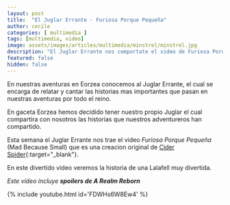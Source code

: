```yaml
---
layout: post
title:  "El Juglar Errante - Furiosa Porque Pequeña"
author: cecile
categories: [ multimedia ]
tags: [multimedia, video]
image: assets/images/articles/multimedia/minstrel/minstrel.jpg
description: "El Juglar Errante nos comportate el video de Furiosa Porque Pequeña."
featured: false
hidden: false
---
```

En nuestras aventuras en Eorzea conocemos al Juglar Errante, el cual se encarga de relatar y cantar las historias mas importantes que pasan en nuestras aventuras por todo el reino. 

En gaceta Eorzea hemos decidido tener nuestro propio Juglar el cual compartira con nosotros las historias que nuestros adventureros han compartido.

Esta semana el Juglar Errante nos trae el video *Furiosa Porque Pequeña* (Mad Because Small) que  es una creacion original de [Cider Spider](https://www.youtube.com/c/CiderSpider){:target="_blank"}.

En este divertido video veremos la historia de una Lalafell muy divertida.

*Este video incluye **spoilers de A Realm Reborn***

{% include youtube.html id='FDWHs6W8Ew4' %}

